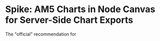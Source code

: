 # Spike: AM5 Charts in Node Canvas for Server-Side Chart Exports

The "official" recommendation for
